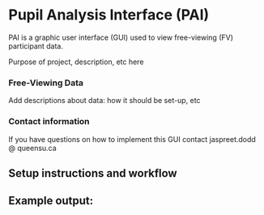 # **Pupil Analysis Interface (PAI)** 
PAI is a graphic user interface (GUI) used to view free-viewing (FV) participant data. 

Purpose of project, description, etc here

### Free-Viewing Data
Add descriptions about data: how it should be set-up, etc

### Contact information 
If you have questions on how to implement this GUI contact jaspreet.dodd @ queensu.ca

## Setup instructions and workflow

## Example output: 


